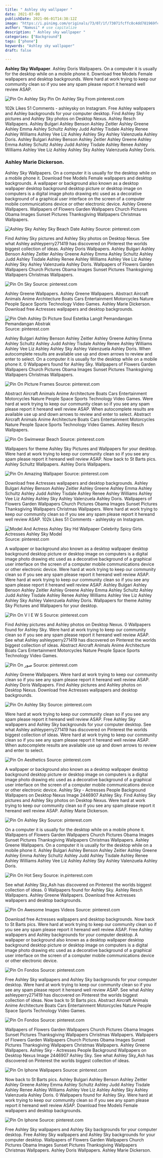 ```yaml
---
title: " Ashley sky wallpaper "
date: 2021-07-08
publishDate: 2021-06-01T14:38:12Z
image: "https://i.pinimg.com/originals/73/07/1f/73071fcffc8c4dd781969fcc541d3aa0.jpg"
author: "Namusi" # use capitalize
description: " Ashley sky wallpaper "
categories: ["Background"]
tags: ["phone"]
keywords: "Ashley sky wallpaper"
draft: false

---
```



**Ashley Sky Wallpaper**. Ashley Doris Wallpapers. On a computer it is usually for the desktop while on a mobile phone it. Download free Models Female wallpapers and desktop backgrounds. Were hard at work trying to keep our community clean so if you see any spam please report it hereand well review ASAP.

![Pin On Ashley Sky](https://i.pinimg.com/originals/f1/ee/f4/f1eef489e3c42373731c7345d58e40ee.gif "Pin On Ashley Sky")
Pin On Ashley Sky From pinterest.com


102k Likes 51 Comments - ashleysky on Instagram. Free Ashley wallpapers and Ashley backgrounds for your computer desktop. Find Ashley Sky pictures and Ashley Sky photos on Desktop Nexus. Ashley Resch Wallpapers. Ashley Bulgari Ashley Benson Ashley Zeitler Ashley Greene Ashley Emma Ashley Schultz Ashley Judd Ashley Tisdale Ashley Renee Ashley Williams Ashley Vee Liz Ashley Ashley Sky Ashley Valenzuela Ashley Doris. Ashley Bulgari Ashley Benson Ashley Zeitler Ashley Greene Ashley Emma Ashley Schultz Ashley Judd Ashley Tisdale Ashley Renee Ashley Williams Ashley Vee Liz Ashley Ashley Sky Ashley Valenzuela Ashley Doris.

### Ashley Marie Dickerson.

Ashley Sky Wallpapers. On a computer it is usually for the desktop while on a mobile phone it. Download free Models Female wallpapers and desktop backgrounds. A wallpaper or background also known as a desktop wallpaper desktop background desktop picture or desktop image on computers is a digital image photo drawing etc used as a decorative background of a graphical user interface on the screen of a computer mobile communications device or other electronic device. Ashley Greene Wallpapers. Wallpapers of Flowers Garden Wallpapers Church Pictures Obama Images Sunset Pictures Thanksgiving Wallpapers Christmas Wallpapers.


![Ashley Sky Ashley Sky Beach Date Ashley](https://i.pinimg.com/originals/3a/6b/59/3a6b59a9cf0fbfade462b4dc807be198.jpg "Ashley Sky Ashley Sky Beach Date Ashley")
Source: pinterest.com

Find Ashley Sky pictures and Ashley Sky photos on Desktop Nexus. See what Ashley ashleyperry271419 has discovered on Pinterest the worlds biggest collection of ideas. Ashley Doris Wallpapers. Ashley Bulgari Ashley Benson Ashley Zeitler Ashley Greene Ashley Emma Ashley Schultz Ashley Judd Ashley Tisdale Ashley Renee Ashley Williams Ashley Vee Liz Ashley Ashley Sky Ashley Valenzuela Ashley Doris. Wallpapers of Flowers Garden Wallpapers Church Pictures Obama Images Sunset Pictures Thanksgiving Wallpapers Christmas Wallpapers.

![Pin On Sky](https://i.pinimg.com/736x/fe/27/f6/fe27f66cde62b920d596fd4280b8f276.jpg "Pin On Sky")
Source: pinterest.com

Ashley Greene Wallpapers. Ashley Greene Wallpapers. Abstract Aircraft Animals Anime Architecture Boats Cars Entertainment Motorcycles Nature People Space Sports Technology Video Games. Ashley Marie Dickerson. Download free Actresses wallpapers and desktop backgrounds.

![Pin Oleh Ashley Di Picture Soul Estetika Langit Pemandangan Pemandangan Abstrak](https://i.pinimg.com/originals/3f/6a/7a/3f6a7a052364fd29c0275d7418734c29.jpg "Pin Oleh Ashley Di Picture Soul Estetika Langit Pemandangan Pemandangan Abstrak")
Source: pinterest.com

Ashley Bulgari Ashley Benson Ashley Zeitler Ashley Greene Ashley Emma Ashley Schultz Ashley Judd Ashley Tisdale Ashley Renee Ashley Williams Ashley Vee Liz Ashley Ashley Sky Ashley Valenzuela Ashley Doris. When autocomplete results are available use up and down arrows to review and enter to select. On a computer it is usually for the desktop while on a mobile phone it. 0 Wallpapers found for Ashley Sky. Wallpapers of Flowers Garden Wallpapers Church Pictures Obama Images Sunset Pictures Thanksgiving Wallpapers Christmas Wallpapers.

![Pin On Picture Frames](https://i.pinimg.com/736x/4c/89/36/4c89369b00ba251936200f84d98cff88.jpg "Pin On Picture Frames")
Source: pinterest.com

Abstract Aircraft Animals Anime Architecture Boats Cars Entertainment Motorcycles Nature People Space Sports Technology Video Games. Were hard at work trying to keep our community clean so if you see any spam please report it hereand well review ASAP. When autocomplete results are available use up and down arrows to review and enter to select. Abstract Aircraft Animals Anime Architecture Boats Cars Entertainment Motorcycles Nature People Space Sports Technology Video Games. Ashley Resch Wallpapers.

![Pin On Swimwear Beach](https://i.pinimg.com/originals/ce/9c/21/ce9c2157792cc6aac798f7f33c004bd5.jpg "Pin On Swimwear Beach")
Source: pinterest.com

Wallpapers for theme Ashley Sky Pictures and Wallpapers for your desktop. Were hard at work trying to keep our community clean so if you see any spam please report it hereand well review ASAP. Now back to St Barts pics. Ashley Schultz Wallpapers. Ashley Doris Wallpapers.

![Pin On Amazing Wallpaper](https://i.pinimg.com/originals/51/04/e3/5104e323a42840e61ec62171dfbbdd1b.jpg "Pin On Amazing Wallpaper")
Source: pinterest.com

Download free Actresses wallpapers and desktop backgrounds. Ashley Bulgari Ashley Benson Ashley Zeitler Ashley Greene Ashley Emma Ashley Schultz Ashley Judd Ashley Tisdale Ashley Renee Ashley Williams Ashley Vee Liz Ashley Ashley Sky Ashley Valenzuela Ashley Doris. Wallpapers of Flowers Garden Wallpapers Church Pictures Obama Images Sunset Pictures Thanksgiving Wallpapers Christmas Wallpapers. Were hard at work trying to keep our community clean so if you see any spam please report it hereand well review ASAP. 102k Likes 51 Comments - ashleysky on Instagram.

![Model And Actress Ashley Sky Hd Wallpaper Celebrity Spicy Girls Actresses Ashley Sky Model](https://i.pinimg.com/originals/fe/f8/c2/fef8c2395313179905d4c1002440847a.jpg "Model And Actress Ashley Sky Hd Wallpaper Celebrity Spicy Girls Actresses Ashley Sky Model")
Source: pinterest.com

A wallpaper or background also known as a desktop wallpaper desktop background desktop picture or desktop image on computers is a digital image photo drawing etc used as a decorative background of a graphical user interface on the screen of a computer mobile communications device or other electronic device. Were hard at work trying to keep our community clean so if you see any spam please report it hereand well review ASAP. Were hard at work trying to keep our community clean so if you see any spam please report it hereand well review ASAP. Ashley Bulgari Ashley Benson Ashley Zeitler Ashley Greene Ashley Emma Ashley Schultz Ashley Judd Ashley Tisdale Ashley Renee Ashley Williams Ashley Vee Liz Ashley Ashley Sky Ashley Valenzuela Ashley Doris. Wallpapers for theme Ashley Sky Pictures and Wallpapers for your desktop.

![Pin On V I E W S](https://i.pinimg.com/originals/de/0a/44/de0a44cbf8dd29d359fe2b342ea611df.jpg "Pin On V I E W S")
Source: pinterest.com

Find Ashley pictures and Ashley photos on Desktop Nexus. 0 Wallpapers found for Ashley Sky. Were hard at work trying to keep our community clean so if you see any spam please report it hereand well review ASAP. See what Ashley ashleyperry271419 has discovered on Pinterest the worlds biggest collection of ideas. Abstract Aircraft Animals Anime Architecture Boats Cars Entertainment Motorcycles Nature People Space Sports Technology Video Games.

![Pin On صور](https://i.pinimg.com/736x/bc/26/e3/bc26e3c39a4f013a50e62379ad9d2a12.jpg "Pin On صور")
Source: pinterest.com

Ashley Greene Wallpapers. Were hard at work trying to keep our community clean so if you see any spam please report it hereand well review ASAP. Ashley Doris Wallpapers. Find Ashley pictures and Ashley photos on Desktop Nexus. Download free Actresses wallpapers and desktop backgrounds.

![Pin On Ashley Sky](https://i.pinimg.com/originals/f1/ee/f4/f1eef489e3c42373731c7345d58e40ee.gif "Pin On Ashley Sky")
Source: pinterest.com

Were hard at work trying to keep our community clean so if you see any spam please report it hereand well review ASAP. Free Ashley Sky wallpapers and Ashley Sky backgrounds for your computer desktop. See what Ashley ashleyperry271419 has discovered on Pinterest the worlds biggest collection of ideas. Were hard at work trying to keep our community clean so if you see any spam please report it hereand well review ASAP. When autocomplete results are available use up and down arrows to review and enter to select.

![Pin On Aesthetics](https://i.pinimg.com/originals/cb/54/b3/cb54b3f727b286471ab47daf542790fd.jpg "Pin On Aesthetics")
Source: pinterest.com

A wallpaper or background also known as a desktop wallpaper desktop background desktop picture or desktop image on computers is a digital image photo drawing etc used as a decorative background of a graphical user interface on the screen of a computer mobile communications device or other electronic device. Ashley Sky - Actresses People Background Wallpapers on Desktop Nexus Image 2446907 Ashley Sky. Find Ashley Sky pictures and Ashley Sky photos on Desktop Nexus. Were hard at work trying to keep our community clean so if you see any spam please report it hereand well review ASAP. Ashley Marie Dickerson.

![Pin On Ashley Sky](https://i.pinimg.com/originals/2c/2a/e9/2c2ae90048ff4316f2ab40b9f63e08f7.jpg "Pin On Ashley Sky")
Source: pinterest.com

On a computer it is usually for the desktop while on a mobile phone it. Wallpapers of Flowers Garden Wallpapers Church Pictures Obama Images Sunset Pictures Thanksgiving Wallpapers Christmas Wallpapers. Ashley Greene Wallpapers. On a computer it is usually for the desktop while on a mobile phone it. Ashley Bulgari Ashley Benson Ashley Zeitler Ashley Greene Ashley Emma Ashley Schultz Ashley Judd Ashley Tisdale Ashley Renee Ashley Williams Ashley Vee Liz Ashley Ashley Sky Ashley Valenzuela Ashley Doris.

![Pin On Hot Sexy](https://i.pinimg.com/originals/bd/d5/87/bdd587ae5abd9e51652d8a79e6a02e22.jpg "Pin On Hot Sexy")
Source: in.pinterest.com

See what Ashley Sky_Ash has discovered on Pinterest the worlds biggest collection of ideas. 0 Wallpapers found for Ashley Sky. Ashley Resch Wallpapers. Ashley Greene Wallpapers. Download free Actresses wallpapers and desktop backgrounds.

![Pin On Awesome Images Videos](https://i.pinimg.com/originals/04/1b/c9/041bc9948b51e1536bd7f908dfe537de.jpg "Pin On Awesome Images Videos")
Source: pinterest.com

Download free Actresses wallpapers and desktop backgrounds. Now back to St Barts pics. Were hard at work trying to keep our community clean so if you see any spam please report it hereand well review ASAP. Free Ashley wallpapers and Ashley backgrounds for your computer desktop. A wallpaper or background also known as a desktop wallpaper desktop background desktop picture or desktop image on computers is a digital image photo drawing etc used as a decorative background of a graphical user interface on the screen of a computer mobile communications device or other electronic device.

![Pin On Fondos](https://i.pinimg.com/originals/45/23/fd/4523fdac25262f7e83b15aed34e0de31.jpg "Pin On Fondos")
Source: pinterest.com

Free Ashley Sky wallpapers and Ashley Sky backgrounds for your computer desktop. Were hard at work trying to keep our community clean so if you see any spam please report it hereand well review ASAP. See what Ashley ashleyperry271419 has discovered on Pinterest the worlds biggest collection of ideas. Now back to St Barts pics. Abstract Aircraft Animals Anime Architecture Boats Cars Entertainment Motorcycles Nature People Space Sports Technology Video Games.

![Pin On Fondos](https://i.pinimg.com/736x/b8/d1/66/b8d16600ce247a7a6adfdf73772580b4.jpg "Pin On Fondos")
Source: pinterest.com

Wallpapers of Flowers Garden Wallpapers Church Pictures Obama Images Sunset Pictures Thanksgiving Wallpapers Christmas Wallpapers. Wallpapers of Flowers Garden Wallpapers Church Pictures Obama Images Sunset Pictures Thanksgiving Wallpapers Christmas Wallpapers. Ashley Greene Wallpapers. Ashley Sky - Actresses People Background Wallpapers on Desktop Nexus Image 2446907 Ashley Sky. See what Ashley Sky_Ash has discovered on Pinterest the worlds biggest collection of ideas.

![Pin On Iphone Wallpapers](https://i.pinimg.com/originals/5a/ad/62/5aad62461be6ddc0c4d8b678baacd29a.jpg "Pin On Iphone Wallpapers")
Source: pinterest.com

Now back to St Barts pics. Ashley Bulgari Ashley Benson Ashley Zeitler Ashley Greene Ashley Emma Ashley Schultz Ashley Judd Ashley Tisdale Ashley Renee Ashley Williams Ashley Vee Liz Ashley Ashley Sky Ashley Valenzuela Ashley Doris. 0 Wallpapers found for Ashley Sky. Were hard at work trying to keep our community clean so if you see any spam please report it hereand well review ASAP. Download free Models Female wallpapers and desktop backgrounds.

![Pin On Iphone](https://i.pinimg.com/originals/73/07/1f/73071fcffc8c4dd781969fcc541d3aa0.jpg "Pin On Iphone")
Source: pinterest.com

Free Ashley Sky wallpapers and Ashley Sky backgrounds for your computer desktop. Free Ashley Sky wallpapers and Ashley Sky backgrounds for your computer desktop. Wallpapers of Flowers Garden Wallpapers Church Pictures Obama Images Sunset Pictures Thanksgiving Wallpapers Christmas Wallpapers. Ashley Doris Wallpapers. Ashley Marie Dickerson.

